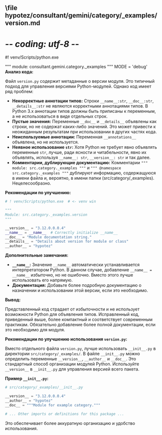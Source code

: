 ## \file hypotez/consultant/gemini/category/_examples/version.md
# -*- coding: utf-8 -*-
#! venv/Scripts/python.exe

""" module: consultant.gemini.category._examples """
MODE = 'debug'
**Анализ кода:**

Файл `version.py` содержит метаданные о версии модуля.  Это типичный подход для управления версиями Python-модулей. Однако код имеет ряд проблем:

* **Некорректные аннотации типов:** Строки `__name__:str`, `__doc__:str`, `__details__:str` не являются корректными аннотациями типов.  В Python 3.x аннотации типов должны быть приписаны к переменным, а не использоваться в виде отдельных строк.
* **Пустые значения:** Переменные `__doc__` и `__details__` объявлены как строки, но не содержат каких-либо значений. Это может привести к неожиданным результатам при использовании в других частях кода.
* **Неиспользуемые аннотации:** Переменная `__annotations__` объявлена, но не используется.
* **Неявное использование `str`:**  Хотя  Python не требует явно объявлять переменные `str`, лучше, ради ясности и читабельности, явно их объявлять, используя `__name__: str`, `__version__: str` и так далее.
* **Комментарии, дублирующие документацию:** Комментарии `""" module: src.category._examples """` и  `""" @namespace src.category._examples """`  дублируют информацию, содержащуюся в имени файла и, вероятно, в имени папки (src/category/_examples). Нецелесообразно.


**Рекомендации по улучшению:**

```python
# ! venv/Scripts/python.exe  # <- venv win

"""
Module: src.category._examples.version
"""

__version__ = "3.12.0.0.0.4"
__name__ = __name__  # Correctly initialize __name__
__doc__ = "Module documentation string."
__details__ = "Details about version for module or class"
__author__ = "hypotez"
```

**Дополнительные замечания:**

* **`__name__`:**  Значение `__name__` автоматически устанавливается интерпретатором Python.  В данном случае, добавление `__name__ = __name__` избыточно, но не ошибочно.  Вместо этого лучше использовать его напрямую.
* **Документация:** Добавьте более подробную документацию о назначении и использовании этой версии, если это необходимо.


**Вывод:**

Представленный код страдает от избыточности и не использует возможности Python для объявления типов. Исправленный код, приведенный выше, более компактный и соответствует современным практикам.   Обязательно добавление более полной документации, если это необходимо для модуля.


**Рекомендации по улучшению использования `version.py`:**

Вместо отдельного файла `version.py`,  лучше использовать `__init__.py` в директории `src/category/_examples/`. В файле `__init__.py` можно определить переменные `__version__`, `__author__` и `__doc__`.  Это стандартный способ организации модулей Python.  Используйте `__version__` в `__init__.py` для управления версией всего пакета.


**Пример `__init__.py`:**

```python
# src/category/_examples/__init__.py

__version__ = "3.12.0.0.0.4"
__author__ = "hypotez"
__doc__ = """Module for example category."""

# ... Other imports or definitions for this package ...
```

Это обеспечивает более аккуратную организацию и удобство использования.

